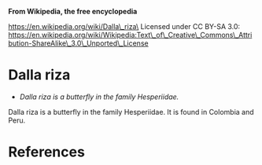 **From Wikipedia, the free encyclopedia**

https://en.wikipedia.org/wiki/Dalla\_riza\
Licensed under CC BY-SA 3.0:\
https://en.wikipedia.org/wiki/Wikipedia:Text\_of\_Creative\_Commons\_Attribution-ShareAlike\_3.0\_Unported\_License

Dalla riza
==========

-   *Dalla riza is a butterfly in the family Hesperiidae.*

Dalla riza is a butterfly in the family Hesperiidae. It is found in
Colombia and Peru.

References
==========
